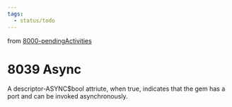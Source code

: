 ```yaml
---
tags:
  - status/todo
---
```

from [8000-pendingActivities](8000-pendingActivities.md)
# 8039 Async

A descriptor-ASYNC$bool attriute, when true, indicates that the gem has a port and can be invoked asynchronously.